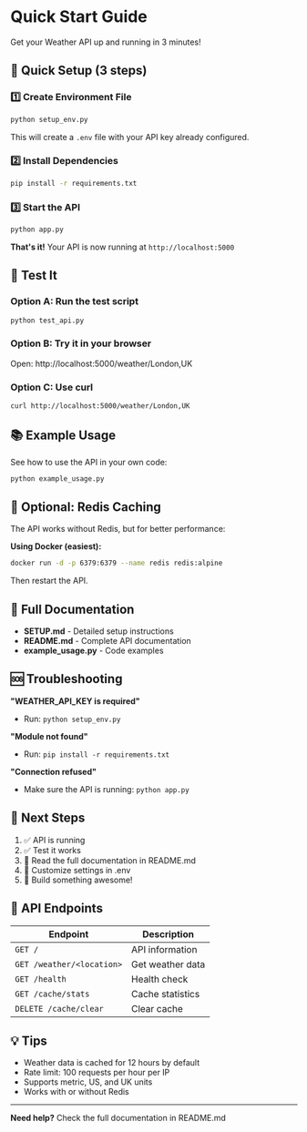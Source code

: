 # Quick Start Guide

Get your Weather API up and running in 3 minutes!

## 🚀 Quick Setup (3 steps)

### 1️⃣ Create Environment File
```bash
python setup_env.py
```
This will create a `.env` file with your API key already configured.

### 2️⃣ Install Dependencies
```bash
pip install -r requirements.txt
```

### 3️⃣ Start the API
```bash
python app.py
```

**That's it!** Your API is now running at `http://localhost:5000`

## 🧪 Test It

### Option A: Run the test script
```bash
python test_api.py
```

### Option B: Try it in your browser
Open: http://localhost:5000/weather/London,UK

### Option C: Use curl
```bash
curl http://localhost:5000/weather/London,UK
```

## 📚 Example Usage

See how to use the API in your own code:
```bash
python example_usage.py
```

## 🔧 Optional: Redis Caching

The API works without Redis, but for better performance:

**Using Docker (easiest):**
```bash
docker run -d -p 6379:6379 --name redis redis:alpine
```

Then restart the API.

## 📖 Full Documentation

- **SETUP.md** - Detailed setup instructions
- **README.md** - Complete API documentation
- **example_usage.py** - Code examples

## 🆘 Troubleshooting

**"WEATHER_API_KEY is required"**
- Run: `python setup_env.py`

**"Module not found"**
- Run: `pip install -r requirements.txt`

**"Connection refused"**
- Make sure the API is running: `python app.py`

## 🎯 Next Steps

1. ✅ API is running
2. ✅ Test it works
3. 📖 Read the full documentation in README.md
4. 🔧 Customize settings in .env
5. 🚀 Build something awesome!

## 📝 API Endpoints

| Endpoint | Description |
|----------|-------------|
| `GET /` | API information |
| `GET /weather/<location>` | Get weather data |
| `GET /health` | Health check |
| `GET /cache/stats` | Cache statistics |
| `DELETE /cache/clear` | Clear cache |

## 💡 Tips

- Weather data is cached for 12 hours by default
- Rate limit: 100 requests per hour per IP
- Supports metric, US, and UK units
- Works with or without Redis

---

**Need help?** Check the full documentation in README.md
